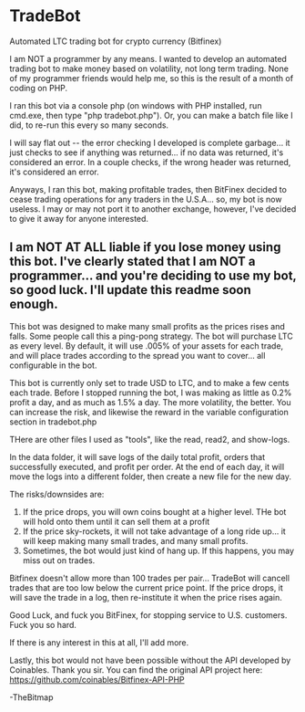 # TradeBot
Automated LTC trading bot for crypto currency (Bitfinex)

I am NOT a programmer by any means.  I wanted to develop an automated trading bot to make money based on volatility, not long term trading.
None of my programmer friends would help me, so this is the result of a month of coding on PHP.  

I ran this bot via a console php (on windows with PHP installed, run cmd.exe, then type "php tradebot.php").  Or, you can make a batch
file like I did, to re-run this every so many seconds.  

I will say flat out -- the error checking I developed is complete garbage... it just checks to see if anything was returned... if no data
was returned, it's considered an error.  In a couple checks, if the wrong header was returned, it's considered an error.  

Anyways, I ran this bot, making profitable trades, then BitFinex decided to cease trading operations for any traders in the U.S.A...
so, my bot is now useless.  I may or may not port it to another exchange, however, I've decided to give it away for anyone interested.

I am NOT AT ALL liable if you lose money using this bot.  I've clearly stated that I am NOT a programmer... and you're deciding to use my
bot, so good luck.  I'll update this readme soon enough.
-----------------------------------------------------------

This bot was designed to make many small profits as the prices rises and falls.  Some people call this a ping-pong strategy.  The bot will purchase LTC as every level.  By default, it will use .005% of your assets for each trade, and will place trades according to the spread you want to cover... all configurable in the bot.

This bot is currently only set to trade USD to LTC, and to make a few cents each trade.  Before I stopped running the bot, I was making as little as 0.2% profit a day, and as much as 1.5% a day.  The more volatility, the better. You can increase the risk, and likewise the reward in the variable configuration section in tradebot.php

THere are other files I used as "tools", like the read, read2, and show-logs.

In the data folder, it will save logs of the daily total profit, orders that successfully executed, and profit per order.  At the end of each day, it will move the logs into a different folder, then create a new file for the new day.

The risks/downsides are:

1. If the price drops, you will own coins bought at a higher level.  THe bot will hold onto them until it can sell them at a profit
2. If the price sky-rockets, it will not take advantage of a long ride up... it will keep making many small trades, and many small profits.
3. Sometimes, the bot would just kind of hang up.  If this happens, you may miss out on trades.

Bitfinex doesn't allow more than 100 trades per pair... TradeBot will cancell trades that are too low below the current price point.  If the price drops, it will save the trade in a log, then re-institute it when the price rises again.

Good Luck, and fuck you BitFinex, for stopping service to U.S. customers.  Fuck you so hard.

If there is any interest in this at all, I'll add more.  

Lastly, this bot would not have been possible without the API developed by Coinables.  Thank you sir.  You can find the original API project here: https://github.com/coinables/Bitfinex-API-PHP


-TheBitmap
